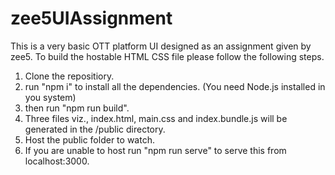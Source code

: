 # zee5UIAssignment
This is a very basic OTT platform UI designed as an assignment given by zee5.
To build the hostable HTML CSS file please follow the following steps.
1. Clone the repositiory.
2. run "npm i" to install all the dependencies. (You need Node.js installed in you system)
3. then run "npm run build".
4. Three files viz., index.html, main.css and index.bundle.js will be generated in the /public directory.
5. Host the public folder to watch.
6. If you are unable to host run "npm run serve" to serve this from localhost:3000.

